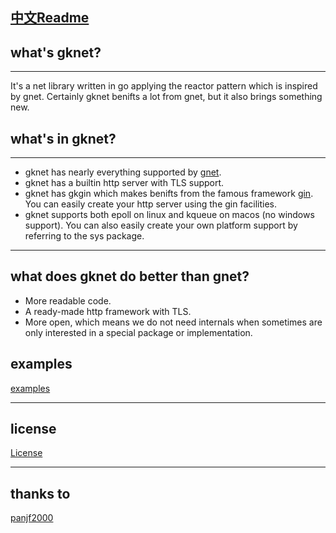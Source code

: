 [中文Readme](https://github.com/moqsien/gknet/blob/main/docs/ReadMe_CN.md)
---------------------------
## what's gknet?

---------------------------
It's a net library written in go applying the reactor pattern which is inspired by gnet. 
Certainly gknet benifts a lot from gnet, but it also brings something new.

## what's in gknet?

---------------------------
- gknet has nearly everything supported by [gnet](https://github.com/panjf2000/gnet).
- gknet has a builtin http server with TLS support.
- gknet has gkgin which makes benifts from the famous framework [gin](https://github.com/gin-gonic/gin). You can easily create your http server using the gin facilities.
- gknet supports both epoll on linux and kqueue on macos (no windows support). You can also easily create your own platform support by referring to the sys package.

---------------------------
## what does gknet do better than gnet?
- More readable code. 
- A ready-made http framework with TLS.
- More open, which means we do not need internals when sometimes are only interested in a special package or implementation.

## examples
[examples](https://github.com/moqsien/gknet/tree/main/examples)

---------------------------
## license
[License](https://github.com/moqsien/gknet/blob/main/LICENSE)

---------------------------
## thanks to
[panjf2000](https://github.com/panjf2000)
